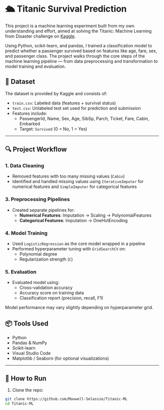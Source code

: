 # 🛳️ Titanic Survival Prediction

This project is a machine learning experiment built from my own understanding and effort, aimed at solving the Titanic: Machine Learning from Disaster challenge on [Kaggle](https://www.kaggle.com/competitions/titanic). 

Using Python, scikit-learn, and pandas, I trained a classification model to predict whether a passenger survived based on features like age, fare, sex, and passenger class. The project walks through the core steps of the machine learning pipeline — from data preprocessing and transformation to model training and evaluation.


## 📁 Dataset

The dataset is provided by Kaggle and consists of:

- `train.csv`: Labeled data (features + survival status)
- `test.csv`: Unlabeled test set used for prediction and submission
- Features include:
  - PassengerId, Name, Sex, Age, SibSp, Parch, Ticket, Fare, Cabin, Embarked
  - Target: `Survived` (0 = No, 1 = Yes)

---

## 🔍 Project Workflow

### 1. Data Cleaning
- Removed features with too many missing values (`Cabin`)
- Identified and handled missing values using `IterativeImputer` for numerical features and `SimpleImputer` for categorical features


### 3. Preprocessing Pipelines
- Created separate pipelines for:
  - **Numerical Features**: Imputation → Scaling → PolynomialFeatures
  - **Categorical Features**: Imputation → OneHotEncoding

### 4. Model Training
- Used `LogisticRegression` as the core model wrapped in a pipeline
- Performed hyperparameter tuning with `GridSearchCV` on:
  - Polynomial degree
  - Regularization strength (`C`)

### 5. Evaluation
- Evaluated model using:
  - Cross-validation accuracy
  - Accuracy score on training data
  - Classification report (precision, recall, F1)


Model performance may vary slightly depending on hyperparameter grid.


## 📦 Tools Used

- Python
- Pandas & NumPy
- Scikit-learn
- Visual Studio Code
- Matplotlib / Seaborn (for optional visualizations)

---

## 🚀 How to Run

1. Clone the repo:
```bash
git clone https://github.com/Maxwell-Selassie/Titanic-ML
cd Titanic-ML
